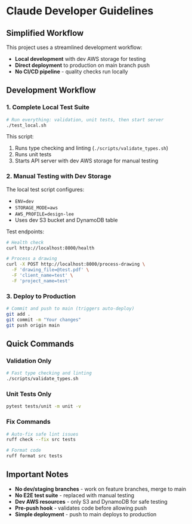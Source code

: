 # Claude Developer Guidelines

## Simplified Workflow

This project uses a streamlined development workflow:
- **Local development** with dev AWS storage for testing
- **Direct deployment** to production on main branch push
- **No CI/CD pipeline** - quality checks run locally

## Development Workflow

### 1. Complete Local Test Suite
```bash
# Run everything: validation, unit tests, then start server
./test_local.sh
```

This script:
1. Runs type checking and linting (`./scripts/validate_types.sh`)
2. Runs unit tests
3. Starts API server with dev AWS storage for manual testing

### 2. Manual Testing with Dev Storage
The local test script configures:
- `ENV=dev`
- `STORAGE_MODE=aws` 
- `AWS_PROFILE=design-lee`
- Uses dev S3 bucket and DynamoDB table

Test endpoints:
```bash
# Health check
curl http://localhost:8000/health

# Process a drawing
curl -X POST http://localhost:8000/process-drawing \
  -F 'drawing_file=@test.pdf' \
  -F 'client_name=test' \
  -F 'project_name=test'
```

### 3. Deploy to Production
```bash
# Commit and push to main (triggers auto-deploy)
git add .
git commit -m "Your changes"
git push origin main
```

## Quick Commands

### Validation Only
```bash
# Fast type checking and linting
./scripts/validate_types.sh
```

### Unit Tests Only
```bash
pytest tests/unit -m unit -v
```

### Fix Commands
```bash
# Auto-fix safe lint issues
ruff check --fix src tests

# Format code
ruff format src tests
```

## Important Notes
- **No dev/staging branches** - work on feature branches, merge to main
- **No E2E test suite** - replaced with manual testing
- **Dev AWS resources** - only S3 and DynamoDB for safe testing
- **Pre-push hook** - validates code before allowing push
- **Simple deployment** - push to main deploys to production